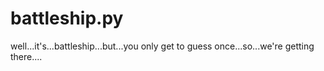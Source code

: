 # battleship.py
well...it's...battleship...but...you only get to guess once...so...we're getting there....
